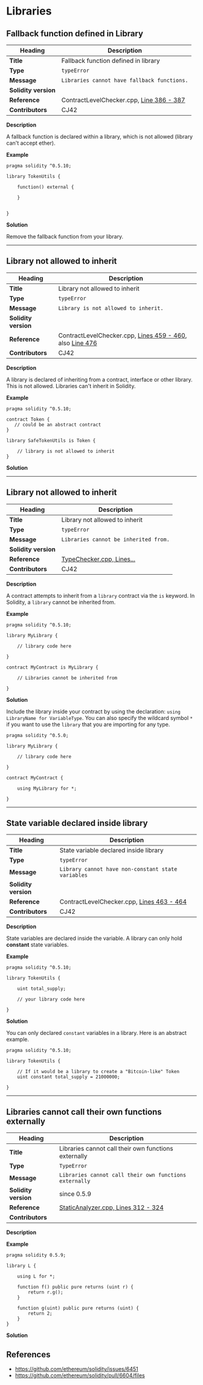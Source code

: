 # Libraries

## Fallback function defined in Library

|Heading|Description|
|-|-|
|**Title**|Fallback function defined in library|
|**Type**|`typeError`|
|**Message**|```Libraries cannot have fallback functions.```|
|**Solidity version**||
|**Reference**|ContractLevelChecker.cpp, [Line 386 - 387](https://github.com/ethereum/solidity/blob/4f7fec6911482c9c3f8fbf2e3fa5874597648fc6/libsolidity/analysis/ContractLevelChecker.cpp#L388-L394)|
|**Contributors**|CJ42|


**Description**

A fallback function is declared within a library, which is not allowed (library can't accept ether).

**Example**

```
pragma solidity ^0.5.10;

library TokenUtils {
    
    function() external {
        
    }
    

}
```

**Solution**

Remove the fallback function from your library.

---

## Library not allowed to inherit

|Heading|Description|
|-|-|
|**Title**|Library not allowed to inherit|
|**Type**|`typeError`|
|**Message**|```Library is not allowed to inherit.```|
|**Solidity version**||
|**Reference**|ContractLevelChecker.cpp, [Lines 459 - 460](https://github.com/ethereum/solidity/blob/4f7fec6911482c9c3f8fbf2e3fa5874597648fc6/libsolidity/analysis/ContractLevelChecker.cpp#L459-L460), also [Line 476](https://github.com/ethereum/solidity/blob/efd8d8fe5eced023476af71491e9eae3dbde4d87/libsolidity/analysis/ContractLevelChecker.cpp#L476)|
|**Contributors**|CJ42|


**Description**

A library is declared of inheriting from a contract, interface or other library. This is not allowed. Libraries can't inherit in Solidity.

**Example**

```solidity
pragma solidity ^0.5.10;

contract Token {
   // could be an abstract contract
}

library SafeTokenUtils is Token {
    
    // library is not allowed to inherit
}
```

**Solution**



---

## Library not allowed to inherit

|Heading|Description|
|-|-|
|**Title**|Library not allowed to inherit|
|**Type**|`typeError`|
|**Message**|```Libraries cannot be inherited from.```|
|**Solidity version**||
|**Reference**|[TypeChecker.cpp, Lines...](#)|
|**Contributors**|CJ42|


**Description**

A contract attempts to inherit from a `library` contract via the `is` keyword. In Solidity, a `library` cannot be inherited from.

**Example**

```solidity
pragma solidity ^0.5.10;

library MyLibrary {

    // library code here

}

contract MyContract is MyLibrary {
    
    // Libraries cannot be inherited from

}
```

**Solution**

Include the library inside your contract by using the declaration: `using LibraryName for VariableType`. 
You can also specify the wildcard symbol `*` if you want to use the `library` that you are importing for any type.

```solidity
pragma solidity ^0.5.0;

library MyLibrary {

    // library code here
    
}

contract MyContract {
    
    using MyLibrary for *;

}
```


---


## State variable declared inside library

|Heading|Description|
|-|-|
|**Title**|State variable declared inside library|
|**Type**|`typeError`|
|**Message**|```Library cannot have non-constant state variables```|
|**Solidity version**||
|**Reference**|ContractLevelChecker.cpp, [Lines 463 - 464](https://github.com/ethereum/solidity/blob/4f7fec6911482c9c3f8fbf2e3fa5874597648fc6/libsolidity/analysis/ContractLevelChecker.cpp#L463-L464)|
|**Contributors**|CJ42|


**Description**

State variables are declared inside the variable. A library can only hold **constant** state variables.

**Example**

```solidity
pragma solidity ^0.5.10;

library TokenUtils {
    
    uint total_supply;

    // your library code here
    
}
```

**Solution**

You can only declared `constant` variables in a library. Here is an abstract example.

```solidity
pragma solidity ^0.5.10;

library TokenUtils {
    
    // If it would be a library to create a "Bitcoin-like" Token
    uint constant total_supply = 21000000;
    
}
```

---

## Libraries cannot call their own functions externally

|Heading|Description|
|-|-|
|**Title**|Libraries cannot call their own functions externally|
|**Type**|`TypeError`|
|**Message**|```Libraries cannot call their own functions externally```|
|**Solidity version**|since 0.5.9|
|**Reference**|[StaticAnalyzer.cpp, Lines 312 - 324](https://github.com/ethereum/solidity/blob/f05805c955f73fd2ea1d14dc9edf14b472631b17/libsolidity/analysis/StaticAnalyzer.cpp#L312-L324)|
|**Contributors**||


**Description**



**Example**

```solidity
pragma solidity 0.5.9;

library L {

    using L for *;

    function f() public pure returns (uint r) {
        return r.g();
    }

    function g(uint) public pure returns (uint) {
        return 2;
    }
}
```

**Solution**



## References

- https://github.com/ethereum/solidity/issues/6451
- https://github.com/ethereum/solidity/pull/6604/files